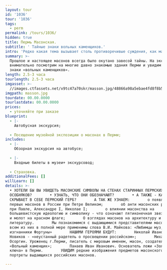 ```yaml
---
layout: tour
id: '1036'
tour: '1036'
tags:
  - perm
permalink: /tours/1036/
hidden: true
title: Пермь Масонская.
subtitle: ' Тайные знаки вольных каменщиков.'
intro: 'Редко какая тема вызывает столь противоречивые суждения, как масонство.'
summary: >-
  Прошлое и настоящее масонов всегда было окутано завесой тайны. На экскурсии мы
  внимательно посмотрим на многие давно знакомые здания Перми и увидим на них
  знаки «вольных каменщиков».
length: 2.5-3 часа
tourlength: 2.5-3 часа
imgasset: >-
  //images.ctfassets.net/x9tc47a70skr/masson.jpg/48866a98a5ebae4fd8f8b544c976177e/masson.jpg
imgpath: masson.jpg
tourdate: 00.00.0000
tourlastdate: 00.00.0000
prices:
  - уточняйте при заказе
blueprint:
  - |-
    Автобусная экскурсия;
     
  - Посещение музейной экспозиции о масонах в Перми;
includes:
  - |-
    Обзорная экскурсия на автобусе;
     
  - |-
    Входные билеты в музеи+ экскурсовод;
     
  - Страховка.
additionalFees: []
willLearn: []
details: >-
  • ХОТЕЛИ БЫ ВЫ УВИДЕТЬ МАСОНСКИЕ СИМВОЛЫ НА СТЕНАХ СТАРИННЫХ ПЕРМСКИХ
  ОСОБНЯКОВ?        • УЗНАТЬ, ЧТО ОНИ ОБОЗНАЧАЮТ?        • А ТАКЖЕ - КАКИЕ ТАЙНЫ
  СКРЫВАЕТ В СЕБЕ ПЕРМСКИЙ ГЕРБ?        А ТАК ЖЕ УЗНАЕМ:        о появлении
  первых масонов в России при Петре Великом;        об анти масонских репрессиях
  при Павле, Александре I, Николае I;        о влиянии масонства на
  большевистскую идеологию и символику - что означают пятиконечная звезда, серп
  и молот на красном флаге;        О взглядах масонов на архитектуру и
  литературу.        Мы познакомимся с выдающимися представителями масонства. Ко
  всем из них в полной мере применимы слова В.И. Майкова: «Любимцы муз,
  изгнанники Фортуны»        НАШИМИ ГЕРОЯМИ БУДУТ:        Николай Иванович
  Новиков - «неустанный радетель о просвещении российском»;        Михаил
  Осоргин. Уроженец г.Перми, писатель с мировым именем, масон, создатель романа
  «Вольный каменщик»;        Панаев Иван Иванович. Основатель ложи «Золотого
  ключа» в Перми.        УВИДИМ редкие изображения предметов масонского культа,
  портреты выдающихся российских масонов.

---
```

